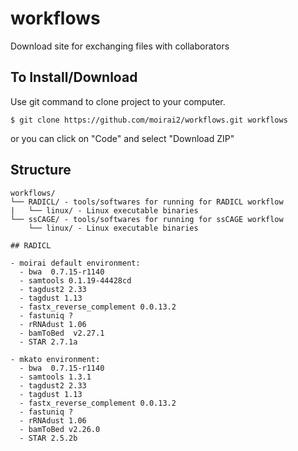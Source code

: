 # workflows
Download site for exchanging files with collaborators

## To Install/Download

Use git command to clone project to your computer.

```shell
$ git clone https://github.com/moirai2/workflows.git workflows
```
or you can click on "Code" and select "Download ZIP"

## Structure
```
workflows/
└── RADICL/ - tools/softwares for running for RADICL workflow
|   └── linux/ - Linux executable binaries
└── ssCAGE/ - tools/softwares for running for ssCAGE workflow
    └── linux/ - Linux executable binaries

## RADICL

- moirai default environment:
  - bwa  0.7.15-r1140
  - samtools 0.1.19-44428cd
  - tagdust2 2.33
  - tagdust 1.13
  - fastx_reverse_complement 0.0.13.2
  - fastuniq ?
  - rRNAdust 1.06
  - bamToBed  v2.27.1
  - STAR 2.7.1a

- mkato environment:
  - bwa  0.7.15-r1140
  - samtools 1.3.1
  - tagdust2 2.33
  - tagdust 1.13
  - fastx_reverse_complement 0.0.13.2
  - fastuniq ?
  - rRNAdust 1.06
  - bamToBed v2.26.0
  - STAR 2.5.2b